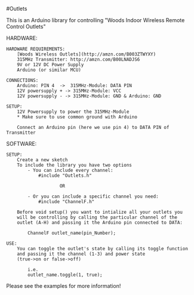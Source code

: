 #Outlets

This is an Arduino library for controlling "Woods Indoor Wireless Remote Control Outlets"

HARDWARE:

    HARDWARE REQUIREMENTS:
        [Woods Wireless Outlets](http://amzn.com/B003ZTWYXY)
        315MHz Transmitter: http://amzn.com/B00LNADJS6
        9V or 12V DC Power Supply
        Arduino (or similar MCU)

    CONNECTIONS:
        Arduino: PIN 4  ->  315MHz-Module: DATA PIN
        12V powersupply + -> 315MHz-Module: VCC
        12V powersupply - -> 315MHz-Module: GND & Arduino: GND

    SETUP:
        12V Powersupply to power the 315MHz-Module
        * Make sure to use common ground with Arduino

        Connect an Arduino pin (here we use pin 4) to DATA PIN of Transmitter


SOFTWARE:
    
    SETUP:
        Create a new sketch
        To include the library you have two options
            - You can include every channel:
                #include "Outlets.h"

                        OR

            - Or you can include a specific channel you need:
                #include "ChannelF.h"

        Before void setup() you want to intialize all your outlets you
        will be controlling by calling the particular channel of the
        outlet (A-H) and passing it the Arduino pin connected to DATA:

            ChannelF outlet_name(pin_Number);

    USE:
        You can toggle the outlet's state by calling its toggle function
        and passing it the channel (1-3) and power state 
        (true->on or false->off)

            i.e.
            outlet_name.toggle(1, true);


Please see the examples for more information!



